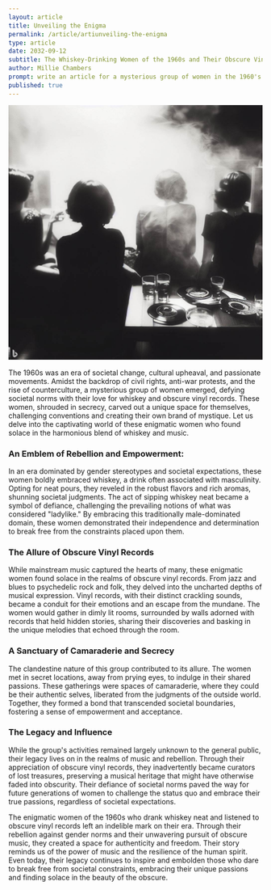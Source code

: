 ```yaml
---
layout: article
title: Unveiling the Enigma
permalink: /article/artiunveiling-the-enigma
type: article
date: 2032-09-12
subtitle: The Whiskey-Drinking Women of the 1960s and Their Obscure Vinyl Obsession
author: Millie Chambers
prompt: write an article for a mysterious group of women in the 1960's era who drink whiskey neat and listen to obscure vinyl records
published: true
---
```


<img src="../assets/images/enigma.jpg" alt="">

The 1960s was an era of societal change, cultural upheaval, and passionate movements. Amidst the backdrop of civil rights, anti-war protests, and the rise of counterculture, a mysterious group of women emerged, defying societal norms with their love for whiskey and obscure vinyl records. These women, shrouded in secrecy, carved out a unique space for themselves, challenging conventions and creating their own brand of mystique. Let us delve into the captivating world of these enigmatic women who found solace in the harmonious blend of whiskey and music.



### An Emblem of Rebellion and Empowerment:
In an era dominated by gender stereotypes and societal expectations, these women boldly embraced whiskey, a drink often associated with masculinity. Opting for neat pours, they reveled in the robust flavors and rich aromas, shunning societal judgments. The act of sipping whiskey neat became a symbol of defiance, challenging the prevailing notions of what was considered "ladylike." By embracing this traditionally male-dominated domain, these women demonstrated their independence and determination to break free from the constraints placed upon them.

### The Allure of Obscure Vinyl Records
While mainstream music captured the hearts of many, these enigmatic women found solace in the realms of obscure vinyl records. From jazz and blues to psychedelic rock and folk, they delved into the uncharted depths of musical expression. Vinyl records, with their distinct crackling sounds, became a conduit for their emotions and an escape from the mundane. The women would gather in dimly lit rooms, surrounded by walls adorned with records that held hidden stories, sharing their discoveries and basking in the unique melodies that echoed through the room.

### A Sanctuary of Camaraderie and Secrecy
The clandestine nature of this group contributed to its allure. The women met in secret locations, away from prying eyes, to indulge in their shared passions. These gatherings were spaces of camaraderie, where they could be their authentic selves, liberated from the judgments of the outside world. Together, they formed a bond that transcended societal boundaries, fostering a sense of empowerment and acceptance.

### The Legacy and Influence
While the group's activities remained largely unknown to the general public, their legacy lives on in the realms of music and rebellion. Through their appreciation of obscure vinyl records, they inadvertently became curators of lost treasures, preserving a musical heritage that might have otherwise faded into obscurity. Their defiance of societal norms paved the way for future generations of women to challenge the status quo and embrace their true passions, regardless of societal expectations.

The enigmatic women of the 1960s who drank whiskey neat and listened to obscure vinyl records left an indelible mark on their era. Through their rebellion against gender norms and their unwavering pursuit of obscure music, they created a space for authenticity and freedom. Their story reminds us of the power of music and the resilience of the human spirit. Even today, their legacy continues to inspire and embolden those who dare to break free from societal constraints, embracing their unique passions and finding solace in the beauty of the obscure.